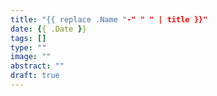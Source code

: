 ```yaml
---
title: "{{ replace .Name "-" " " | title }}"
date: {{ .Date }}
tags: []
type: ""
image: ""
abstract: ""
draft: true
---
```


